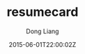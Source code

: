 ---
title: "resumecard"
github: https://github.com/ddbullfrog/resumecard
demo: http://ddbullfrog.github.io/resumecard
author: Dong Liang

ssg:
  - Jekyll
cms:
  - No Cms
date: 2015-06-01T22:00:02Z
github_branch: gh-pages
stale: true
---